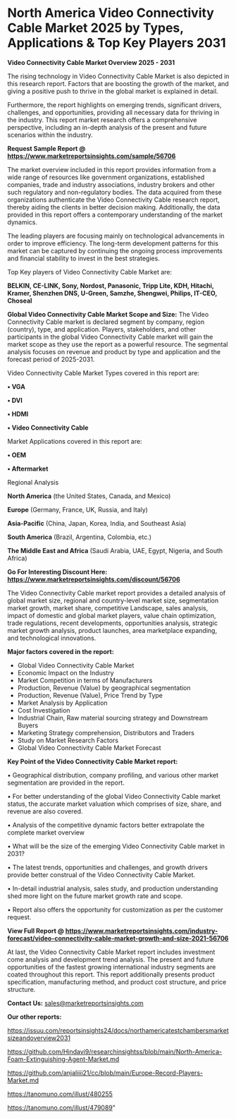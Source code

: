 # North America Video Connectivity Cable Market 2025 by Types, Applications & Top Key Players 2031

<Strong> Video Connectivity Cable Market Overview 2025 - 2031</strong>

The rising technology in Video Connectivity Cable Market is also depicted in this research report. Factors that are boosting the growth of the market, and giving a positive push to thrive in the global market is explained in detail.

Furthermore, the report highlights on emerging trends, significant drivers, challenges, and opportunities, providing all necessary data for thriving in the industry. This report market research offers a comprehensive perspective, including an in-depth analysis of the present and future scenarios within the industry.

<strong>Request Sample Report @ <a href=https://www.marketreportsinsights.com/sample/56706>https://www.marketreportsinsights.com/sample/56706</a></strong>

The market overview included in this report provides information from a wide range of resources like government organizations, established companies, trade and industry associations, industry brokers and other such regulatory and non-regulatory bodies. The data acquired from these organizations authenticate the Video Connectivity Cable research report, thereby aiding the clients in better decision making. Additionally, the data provided in this report offers a contemporary understanding of the market dynamics.

The leading players are focusing mainly on technological advancements in order to improve efficiency. The long-term development patterns for this market can be captured by continuing the ongoing process improvements and financial stability to invest in the best strategies.

Top Key players of Video Connectivity Cable Market are:

<strong>BELKIN, CE-LINK, Sony, Nordost, Panasonic, Tripp Lite, KDH, Hitachi, Kramer, Shenzhen DNS, U-Green, Samzhe, Shengwei, Philips, IT-CEO, Choseal</strong>

<strong><b>Global Video Connectivity Cable Market Scope and Size:</b></strong>
The Video Connectivity Cable market is declared segment by company, region (country), type, and application. Players, stakeholders, and other participants in the global Video Connectivity Cable market will gain the market scope as they use the report as a powerful resource. The segmental analysis focuses on revenue and product by type and application and the forecast period of 2025-2031.

Video Connectivity Cable Market Types covered in this report are:

<strong>• VGA

• DVI

• HDMI

• Video Connectivity Cable</strong>

Market Applications covered in this report are:

<strong>• OEM

• Aftermarket</strong> 

Regional Analysis

<strong>North America</strong> (the United States, Canada, and Mexico)

<strong>Europe</strong> (Germany, France, UK, Russia, and Italy)

<strong>Asia-Pacific</strong> (China, Japan, Korea, India, and Southeast Asia)

<strong>South America</strong> (Brazil, Argentina, Colombia, etc.)

<strong>The Middle East and Africa</strong> (Saudi Arabia, UAE, Egypt, Nigeria, and South Africa)

<strong>Go For Interesting Discount Here: <a href=https://www.marketreportsinsights.com/discount/56706>https://www.marketreportsinsights.com/discount/56706</a></strong>

The Video Connectivity Cable market report provides a detailed analysis of global market size, regional and country-level market size, segmentation market growth, market share, competitive Landscape, sales analysis, impact of domestic and global market players, value chain optimization, trade regulations, recent developments, opportunities analysis, strategic market growth analysis, product launches, area marketplace expanding, and technological innovations.

<strong><b>Major factors covered in the report:</b></strong>
<ul>
  <li>Global Video Connectivity Cable Market </li>
  <li>Economic Impact on the Industry</li>
  <li>Market Competition in terms of Manufacturers</li>
  <li>Production, Revenue (Value) by geographical segmentation</li>
  <li>Production, Revenue (Value), Price Trend by Type</li>
  <li>Market Analysis by Application</li>
  <li>Cost Investigation</li>
  <li>Industrial Chain, Raw material sourcing strategy and Downstream Buyers</li>
  <li>Marketing Strategy comprehension, Distributors and Traders</li>
  <li>Study on Market Research Factors</li>
  <li>Global Video Connectivity Cable Market Forecast</li>
</ul>

<strong><b>Key Point of the Video Connectivity Cable Market report:</b></strong>

• Geographical distribution, company profiling, and various other market segmentation are provided in the report.

• For better understanding of the global Video Connectivity Cable market status, the accurate market valuation which comprises of size, share, and revenue are also covered.

• Analysis of the competitive dynamic factors better extrapolate the complete market overview

• What will be the size of the emerging Video Connectivity Cable market in 2031?

• The latest trends, opportunities and challenges, and growth drivers provide better construal of the Video Connectivity Cable Market.

• In-detail industrial analysis, sales study, and production understanding shed more light on the future market growth rate and scope.

• Report also offers the opportunity for customization as per the customer request.

<strong><b>View Full Report @ <a href=https://www.marketreportsinsights.com/industry-forecast/video-connectivity-cable-market-growth-and-size-2021-56706>https://www.marketreportsinsights.com/industry-forecast/video-connectivity-cable-market-growth-and-size-2021-56706</a></b></strong>


At last, the Video Connectivity Cable Market report includes investment come analysis and development trend analysis. The present and future opportunities of the fastest growing international industry segments are coated throughout this report. This report additionally presents product specification, manufacturing method, and product cost structure, and price structure.

<strong>Contact Us:</strong>
sales@marketreportsinsights.com

<strong>Our other reports:</strong>

<a href=https://issuu.com/reportsinsights24/docs/northamericatestchambersmarketsizeandoverview2031>https://issuu.com/reportsinsights24/docs/northamericatestchambersmarketsizeandoverview2031</a>

<a href=https://github.com/Hindavi9/researchinsightss/blob/main/North-America-Foam-Extinguishing-Agent-Market.md>https://github.com/Hindavi9/researchinsightss/blob/main/North-America-Foam-Extinguishing-Agent-Market.md</a>

<a href=https://github.com/anjaliiii21/cc/blob/main/Europe-Record-Players-Market.md>https://github.com/anjaliiii21/cc/blob/main/Europe-Record-Players-Market.md</a>

<a href=https://tanomuno.com/illust/480255>https://tanomuno.com/illust/480255</a>

<a href=https://tanomuno.com/illust/479089>https://tanomuno.com/illust/479089</a>"

